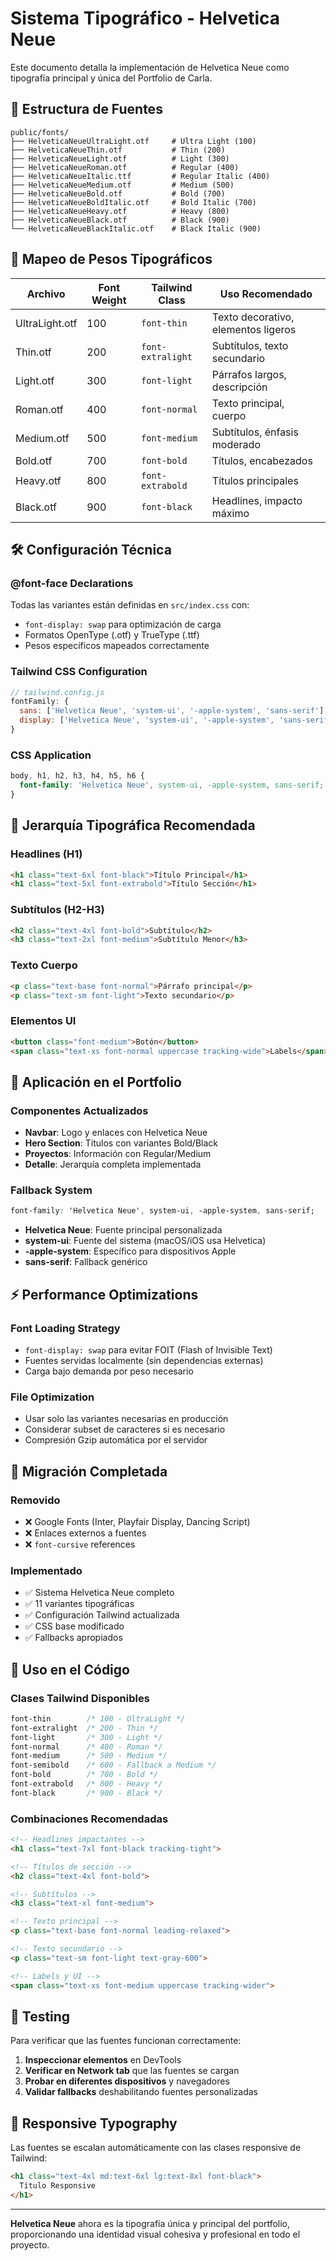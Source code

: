 # Sistema Tipográfico - Helvetica Neue

Este documento detalla la implementación de Helvetica Neue como tipografía principal y única del Portfolio de Carla.

## 📁 Estructura de Fuentes

```
public/fonts/
├── HelveticaNeueUltraLight.otf     # Ultra Light (100)
├── HelveticaNeueThin.otf           # Thin (200)
├── HelveticaNeueLight.otf          # Light (300)
├── HelveticaNeueRoman.otf          # Regular (400)
├── HelveticaNeueItalic.ttf         # Regular Italic (400)
├── HelveticaNeueMedium.otf         # Medium (500)
├── HelveticaNeueBold.otf           # Bold (700)
├── HelveticaNeueBoldItalic.otf     # Bold Italic (700)
├── HelveticaNeueHeavy.otf          # Heavy (800)
├── HelveticaNeueBlack.otf          # Black (900)
└── HelveticaNeueBlackItalic.otf    # Black Italic (900)
```

## 🎨 Mapeo de Pesos Tipográficos

| Archivo | Font Weight | Tailwind Class | Uso Recomendado |
|---------|-------------|----------------|-----------------|
| UltraLight.otf | 100 | `font-thin` | Texto decorativo, elementos ligeros |
| Thin.otf | 200 | `font-extralight` | Subtítulos, texto secundario |
| Light.otf | 300 | `font-light` | Párrafos largos, descripción |
| Roman.otf | 400 | `font-normal` | Texto principal, cuerpo |
| Medium.otf | 500 | `font-medium` | Subtítulos, énfasis moderado |
| Bold.otf | 700 | `font-bold` | Títulos, encabezados |
| Heavy.otf | 800 | `font-extrabold` | Títulos principales |
| Black.otf | 900 | `font-black` | Headlines, impacto máximo |

## 🛠️ Configuración Técnica

### @font-face Declarations
Todas las variantes están definidas en `src/index.css` con:
- `font-display: swap` para optimización de carga
- Formatos OpenType (.otf) y TrueType (.ttf)
- Pesos específicos mapeados correctamente

### Tailwind CSS Configuration
```javascript
// tailwind.config.js
fontFamily: {
  sans: ['Helvetica Neue', 'system-ui', '-apple-system', 'sans-serif'],
  display: ['Helvetica Neue', 'system-ui', '-apple-system', 'sans-serif'],
}
```

### CSS Application
```css
body, h1, h2, h3, h4, h5, h6 {
  font-family: 'Helvetica Neue', system-ui, -apple-system, sans-serif;
}
```

## 📱 Jerarquía Tipográfica Recomendada

### Headlines (H1)
```html
<h1 class="text-6xl font-black">Título Principal</h1>
<h1 class="text-5xl font-extrabold">Título Sección</h1>
```

### Subtítulos (H2-H3)
```html
<h2 class="text-4xl font-bold">Subtítulo</h2>
<h3 class="text-2xl font-medium">Subtítulo Menor</h3>
```

### Texto Cuerpo
```html
<p class="text-base font-normal">Párrafo principal</p>
<p class="text-sm font-light">Texto secundario</p>
```

### Elementos UI
```html
<button class="font-medium">Botón</button>
<span class="text-xs font-normal uppercase tracking-wide">Labels</span>
```

## 🎯 Aplicación en el Portfolio

### Componentes Actualizados
- **Navbar**: Logo y enlaces con Helvetica Neue
- **Hero Section**: Títulos con variantes Bold/Black
- **Proyectos**: Información con Regular/Medium
- **Detalle**: Jerarquía completa implementada

### Fallback System
```css
font-family: 'Helvetica Neue', system-ui, -apple-system, sans-serif;
```
- **Helvetica Neue**: Fuente principal personalizada
- **system-ui**: Fuente del sistema (macOS/iOS usa Helvetica)
- **-apple-system**: Específico para dispositivos Apple
- **sans-serif**: Fallback genérico

## ⚡ Performance Optimizations

### Font Loading Strategy
- `font-display: swap` para evitar FOIT (Flash of Invisible Text)
- Fuentes servidas localmente (sin dependencias externas)
- Carga bajo demanda por peso necesario

### File Optimization
- Usar solo las variantes necesarias en producción
- Considerar subset de caracteres si es necesario
- Compresión Gzip automática por el servidor

## 🔄 Migración Completada

### Removido
- ❌ Google Fonts (Inter, Playfair Display, Dancing Script)
- ❌ Enlaces externos a fuentes
- ❌ `font-cursive` references

### Implementado
- ✅ Sistema Helvetica Neue completo
- ✅ 11 variantes tipográficas
- ✅ Configuración Tailwind actualizada
- ✅ CSS base modificado
- ✅ Fallbacks apropiados

## 📝 Uso en el Código

### Clases Tailwind Disponibles
```css
font-thin        /* 100 - UltraLight */
font-extralight  /* 200 - Thin */
font-light       /* 300 - Light */
font-normal      /* 400 - Roman */
font-medium      /* 500 - Medium */
font-semibold    /* 600 - Fallback a Medium */
font-bold        /* 700 - Bold */
font-extrabold   /* 800 - Heavy */
font-black       /* 900 - Black */
```

### Combinaciones Recomendadas
```html
<!-- Headlines impactantes -->
<h1 class="text-7xl font-black tracking-tight">

<!-- Títulos de sección -->
<h2 class="text-4xl font-bold">

<!-- Subtítulos -->
<h3 class="text-xl font-medium">

<!-- Texto principal -->
<p class="text-base font-normal leading-relaxed">

<!-- Texto secundario -->
<p class="text-sm font-light text-gray-600">

<!-- Labels y UI -->
<span class="text-xs font-medium uppercase tracking-wider">
```

## 🚀 Testing

Para verificar que las fuentes funcionan correctamente:

1. **Inspeccionar elementos** en DevTools
2. **Verificar en Network tab** que las fuentes se cargan
3. **Probar en diferentes dispositivos** y navegadores
4. **Validar fallbacks** deshabilitando fuentes personalizadas

## 📱 Responsive Typography

Las fuentes se escalan automáticamente con las clases responsive de Tailwind:

```html
<h1 class="text-4xl md:text-6xl lg:text-8xl font-black">
  Título Responsive
</h1>
```

---

**Helvetica Neue** ahora es la tipografía única y principal del portfolio, proporcionando una identidad visual cohesiva y profesional en todo el proyecto.
